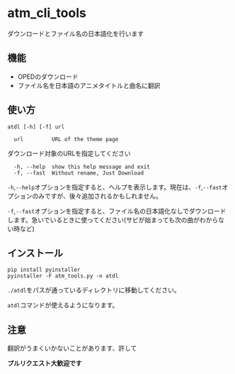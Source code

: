 # atm_cli_tools
ダウンロードとファイル名の日本語化を行います

## 機能
- OPEDのダウンロード
- ファイル名を日本語のアニメタイトルと曲名に翻訳

## 使い方
```
atdl [-h] [-f] url
```
```
  url         URL of the theme page
```
ダウンロード対象のURLを指定してください

```
  -h, --help  show this help message and exit
  -f, --fast  Without rename, Just Download
```
```-h```,```--help```オプションを指定すると、ヘルプを表示します。現在は、```-f```,```--fast```オプションのみですが、後々追加されるかもしれません。

```-f```,```--fast```オプションを指定すると、ファイル名の日本語化なしでダウンロードします。急いでいるときに使ってください(サビが始まっても次の曲がわからない時など)

## インストール
```
pip install pyinstaller
pyinstaller -F atm_tools.py -n atdl
```
```./atdl```をパスが通っているディレクトリに移動してください。

```atdl```コマンドが使えるようになります。

## 注意
翻訳がうまくいかないことがあります、許して

__プルリクエスト大歓迎です__
